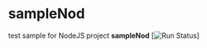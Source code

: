 # sampleNod
test sample for NodeJS project
**sampleNod**
[![Run Status](https://apibeta.shippable.com/projects/56f1369cc77dae78a8f9d165/coverageBadge?branch=BADGE)]
